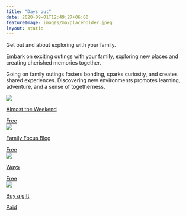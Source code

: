 ```yaml
---
title: "Days out"
date: 2020-09-01T12:49:27+06:00
featureImage: images/ma/placeholder.jpeg
layout: static
---
```


Get out and about exploring with your family.

Embark on exciting outings with your family, exploring new places and creating cherished memories together.

Going on family outings fosters bonding, sparks curiosity, and creates shared experiences. Discovering new environments promotes learning, adventure, and a sense of togetherness.

<a class="ma-link" href="https://almosttheweekend.com/activities-to-enjoy-with-your-family-this-weekend/"><div class="ma-card ma-card-Community"><div class="ma-icon"><img src ="/images/icon-check.png"/></div><div class="ma-name"><p>Almost the Weekend</p></div><div class="ma-paid-text"><span>Free </span></div></div></a><a class="ma-link" href="https://familyfocusblog.com/6-benefits-of-spending-time-together-as-a-family/"><div class="ma-card ma-card-Community"><div class="ma-icon"><img src ="/images/icon-check.png"/></div><div class="ma-name"><p>Family Focus Blog</p></div><div class="ma-paid-text"><span>Free </span></div></div></a><a class="ma-link" href="https://ways.org.au/activities-as-a-family-and-why-its-important/"><div class="ma-card ma-card-Community"><div class="ma-icon"><img src ="/images/icon-check.png"/></div><div class="ma-name"><p>Ways</p></div><div class="ma-paid-text"><span>Free </span></div></div></a><a class="ma-link" href="https://www.awin1.com/cread.php?awinmid=273&awinaffid=1198638&ued=https%3A%2F%2Fwww.buyagift.co.uk%2Fspa-and-beauty%2Fspa-day"><div class="ma-card ma-card-Community"><div class="ma-icon"><img src ="/images/icon-pound.png"/></div><div class="ma-name"><p>Buy a gift</p></div><div class="ma-paid-text"><span>Paid</span></div></div></a>  

<br/><br/>







